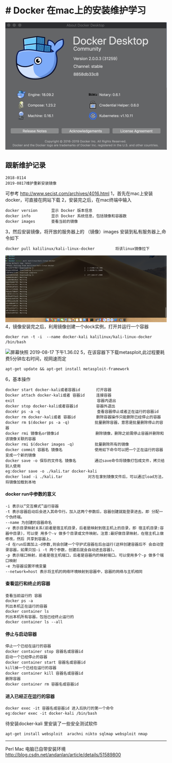 # # Docker 在mac上的安装维护学习
![屏幕快照 2019-08-17 下午9.15.57](media/%E5%B1%8F%E5%B9%95%E5%BF%AB%E7%85%A7%202019-08-17%20%E4%B8%8B%E5%8D%889.15.57.png)
## 跟新维护记录
```
2018-0114  
2019-0817维护重新安装镜像
```
可参考 []()http://www.secist.com/archives/4016.html
1，首先在mac上安装docker，可直接在网站下载
2，安装完之后，在mac终端中输入
```
docker version      显示 Docker 版本信息
docker info         显示 Docker 系统信息，包括镜像和容器数
docker images       查看当前的镜像
```
3，然后安装镜像，将开放的服务器上的 （镜像）images 安装到私有服务器上,命令如下
```
docker pull kalilinux/kali-linux-docker         将该linux镜像拉下
```
![屏幕快照 2019-08-17 下午1.14.39](media/%E5%B1%8F%E5%B9%95%E5%BF%AB%E7%85%A7%202019-08-17%20%E4%B8%8B%E5%8D%881.14.39.png)
4，镜像安装完之后，利用镜像创建一个dock实例，打开并运行一个容器
```
docker run -t -i  --name docker-kali kalilinux/kali-linux-docker /bin/bash
```
![屏幕快照 2019-08-17 下午1.36.02](media/%E5%B1%8F%E5%B9%95%E5%BF%AB%E7%85%A7%202019-08-17%20%E4%B8%8B%E5%8D%881.36.02.png)
5，在该容器下下载metasploit,此过程要耗费5分钟左右时间，视网速而定
```
apt-get update && apt-get install metasploit-framework
```
6，基本操作
```
docker start docker-kali或者容器id       打开容器
Docker attach docker-kali或者 容器id     连接容器 
exit                                    容器内退出 
docker stop docker-kali或者容器id        容器外退出
docekr ps -a -q                         查看容器停止或者正在运行的容器id
docker rm docker-kali或者 容器id         删除容器操作只能删除已经停止的容器
docker rm $(docker ps -a -q)           批量删除容器，意思是批量删除停止的容器
docker rmi 镜像名or镜像id                删除镜像，删除之前需停止容器并删除和该镜像关联的容器
docker rmi $(docker images -q)         批量删除所有的镜像
docker commit 容器名 镜像名              使用如下命令可以把一个正在运行的容器变成一个新的镜像
docker save -o 保存的文件名 镜像名        通过save命令将镜像打包成文件，拷贝给别人使用
eg:docker save -o ./kali.tar docker-kali
docker load -i ./kali.tar           对方在拿到镜像文件后，可以通过load方法，将镜像加载到本地
``` 
#### docker run中参数的意义
```
-i 表示以“交互模式”运行容器
-t 表示容器启动后会进入其命令行。加入这两个参数后，容器创建就能登录进去。即 分配一个伪终端。
--name 为创建的容器命名
-v 表示目录映射关系(前者是宿主机目录，后者是映射到宿主机上的目录，即 宿主机目录:容器中目录)，可以使 用多个-v 做多个目录或文件映射。注意:最好做目录映射，在宿主机上做修改，然后 共享到容器上。
-d 在run后面加上-d参数,则会创建一个守护式容器在后台运行(这样创建容器后不 会自动登录容器，如果只加-i -t 两个参数，创建后就会自动进去容器)。
-p 表示端口映射，前者是宿主机端口，后者是容器内的映射端口。可以使用多个-p 做多个端口映射
-e 为容器设置环境变量
--network=host 表示将主机的网络环境映射到容器中，容器的网络与主机相同
```
#### 查看运行和终止的容器
```
查看当前运行的 容器
docker ps -a 
列出本机正在运行的容器
docker container ls
列出本机所有容器，包括已经终止运行的
docker container ls --all
```
#### 停止与启动容器
```
停止一个已经在运行的容器
docker container stop 容器名或容器id
启动一个已经停止的容器
docker container start 容器名或容器id
kill掉一个已经在运行的容器
docker container kill 容器名或容器id
删除容器
docker container rm 容器名或容器id
```
#### 进入已经正在运行的容器
```
docker exec -it 容器名或容器id 进入后执行的第一个命令
eg:docker exec -it docker-kali /bin/bash
```
待安装docker-kali 里安装了一些安全测试软件
```
apt-get install websploit  arachni nikto sqlmap websploit nmap
```
-------
Perl   Mac 电脑已自带安装环境
[]()http://blog.csdn.net/andanlan/article/details/51589800

